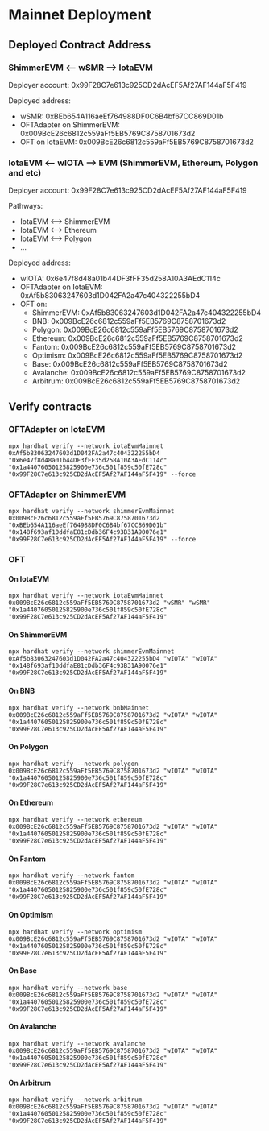 # Mainnet Deployment

## Deployed Contract Address

### ShimmerEVM <-- wSMR --> IotaEVM

Deployer account: 0x99F28C7e613c925CD2dAcEF5Af27AF144aF5F419

Deployed address:

- wSMR: 0xBEb654A116aeEf764988DF0C6B4bf67CC869D01b
- OFTAdapter on ShimmerEVM: 0x009BcE26c6812c559aFf5EB5769C8758701673d2
- OFT on IotaEVM: 0x009BcE26c6812c559aFf5EB5769C8758701673d2

### IotaEVM <-- wIOTA --> EVM (ShimmerEVM, Ethereum, Polygon and etc)

Deployer account: 0x99F28C7e613c925CD2dAcEF5Af27AF144aF5F419

Pathways:

- IotaEVM <--> ShimmerEVM
- IotaEVM <--> Ethereum
- IotaEVM <--> Polygon
- ...

Deployed address:

- wIOTA: 0x6e47f8d48a01b44DF3fFF35d258A10A3AEdC114c
- OFTAdapter on IotaEVM: 0xAf5b83063247603d1D042FA2a47c404322255bD4
- OFT on:
  - ShimmerEVM: 0xAf5b83063247603d1D042FA2a47c404322255bD4
  - BNB: 0x009BcE26c6812c559aFf5EB5769C8758701673d2
  - Polygon: 0x009BcE26c6812c559aFf5EB5769C8758701673d2
  - Ethereum: 0x009BcE26c6812c559aFf5EB5769C8758701673d2
  - Fantom: 0x009BcE26c6812c559aFf5EB5769C8758701673d2
  - Optimism: 0x009BcE26c6812c559aFf5EB5769C8758701673d2
  - Base: 0x009BcE26c6812c559aFf5EB5769C8758701673d2
  - Avalanche: 0x009BcE26c6812c559aFf5EB5769C8758701673d2
  - Arbitrum: 0x009BcE26c6812c559aFf5EB5769C8758701673d2

## Verify contracts

### OFTAdapter on IotaEVM

`npx hardhat verify --network iotaEvmMainnet 0xAf5b83063247603d1D042FA2a47c404322255bD4 "0x6e47f8d48a01b44DF3fFF35d258A10A3AEdC114c" "0x1a44076050125825900e736c501f859c50fE728c" "0x99F28C7e613c925CD2dAcEF5Af27AF144aF5F419" --force`

### OFTAdapter on ShimmerEVM

`npx hardhat verify --network shimmerEvmMainnet 0x009BcE26c6812c559aFf5EB5769C8758701673d2 "0xBEb654A116aeEf764988DF0C6B4bf67CC869D01b" "0x148f693af10ddfaE81cDdb36F4c93B31A90076e1" "0x99F28C7e613c925CD2dAcEF5Af27AF144aF5F419" --force`

### OFT

#### On IotaEVM

`npx hardhat verify --network iotaEvmMainnet 0x009BcE26c6812c559aFf5EB5769C8758701673d2 "wSMR" "wSMR" "0x1a44076050125825900e736c501f859c50fE728c" "0x99F28C7e613c925CD2dAcEF5Af27AF144aF5F419"`

#### On ShimmerEVM

`npx hardhat verify --network shimmerEvmMainnet 0xAf5b83063247603d1D042FA2a47c404322255bD4 "wIOTA" "wIOTA" "0x148f693af10ddfaE81cDdb36F4c93B31A90076e1" "0x99F28C7e613c925CD2dAcEF5Af27AF144aF5F419"`

#### On BNB

`npx hardhat verify --network bnbMainnet 0x009BcE26c6812c559aFf5EB5769C8758701673d2 "wIOTA" "wIOTA" "0x1a44076050125825900e736c501f859c50fE728c" "0x99F28C7e613c925CD2dAcEF5Af27AF144aF5F419"`

#### On Polygon

`npx hardhat verify --network polygon 0x009BcE26c6812c559aFf5EB5769C8758701673d2 "wIOTA" "wIOTA" "0x1a44076050125825900e736c501f859c50fE728c" "0x99F28C7e613c925CD2dAcEF5Af27AF144aF5F419"`

#### On Ethereum

`npx hardhat verify --network ethereum 0x009BcE26c6812c559aFf5EB5769C8758701673d2 "wIOTA" "wIOTA" "0x1a44076050125825900e736c501f859c50fE728c" "0x99F28C7e613c925CD2dAcEF5Af27AF144aF5F419"`

#### On Fantom

`npx hardhat verify --network fantom 0x009BcE26c6812c559aFf5EB5769C8758701673d2 "wIOTA" "wIOTA" "0x1a44076050125825900e736c501f859c50fE728c" "0x99F28C7e613c925CD2dAcEF5Af27AF144aF5F419"`

#### On Optimism

`npx hardhat verify --network optimism 0x009BcE26c6812c559aFf5EB5769C8758701673d2 "wIOTA" "wIOTA" "0x1a44076050125825900e736c501f859c50fE728c" "0x99F28C7e613c925CD2dAcEF5Af27AF144aF5F419"`

#### On Base

`npx hardhat verify --network base 0x009BcE26c6812c559aFf5EB5769C8758701673d2 "wIOTA" "wIOTA" "0x1a44076050125825900e736c501f859c50fE728c" "0x99F28C7e613c925CD2dAcEF5Af27AF144aF5F419"`

#### On Avalanche

`npx hardhat verify --network avalanche 0x009BcE26c6812c559aFf5EB5769C8758701673d2 "wIOTA" "wIOTA" "0x1a44076050125825900e736c501f859c50fE728c" "0x99F28C7e613c925CD2dAcEF5Af27AF144aF5F419"`

#### On Arbitrum

`npx hardhat verify --network arbitrum 0x009BcE26c6812c559aFf5EB5769C8758701673d2 "wIOTA" "wIOTA" "0x1a44076050125825900e736c501f859c50fE728c" "0x99F28C7e613c925CD2dAcEF5Af27AF144aF5F419"`
